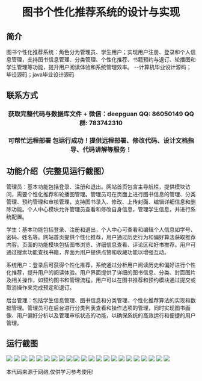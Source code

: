 <p><h1 align="center">图书个性化推荐系统的设计与实现</h1></p>

## 简介
图书个性化推荐系统：角色分为管理员、学生用户；实现用户注册、登录和个人信息管理，支持图书信息管理、分类管理、个性化推荐、书籍预约与退订、轮播图和学生管理等功能，提升用户阅读体验和系统管理效率。    --计算机毕业设计源码；毕设源码；java毕业设计源码


## 联系方式
<p><h3 align="center">获取完整代码与数据库文件 + 微信：deepguan QQ: 86050149 QQ群: 783742310</h3></p>
<p><h3 align="center">可帮忙远程部署 包运行成功！提供远程部署、修改代码、设计文档指导、代码讲解等服务！</h3></p>

## 功能介绍（完整见运行截图）
管理员：基本功能包括登录、注册和退出。网站首页包含主导航栏，提供模块访问，需要个性化推荐和轮播图管理。管理员可在页面上进行图书信息的管理、分类管理、预约管理和审核管理，支持图书录入、修改、上传封面、编辑详细信息和删除功能。个人中心模块允许管理员查看和修改自身信息，管理学生信息，并进行系统配置。

学生：基本功能包括登录、注册和退出，个人中心可查看和编辑个人信息如学号、密码、姓名等。网站首页提供个性化推荐，用户通过历史行为和偏好算法获取推荐内容。页面的功能模块包括图书浏览、详细信息查看、评论区和好书推荐。用户可通过搜索功能查找书籍，界面为用户提供点赞和收藏功能以增强互动。

系统用户：登录后可获得个性化推荐，系统通过分析用户阅读历史和偏好进行个性化推荐，提升用户的阅读体验。用户界面提供了详细的图书信息、分类、封面图片及相关操作，如预约图书和管理流程。用户可以在图书推荐和预约模块通过提交或取消操作来完成预定和退订。

后台管理：包括学生信息管理、图书信息和分类管理、个性化推荐算法的实现和数据管理。管理员可在后台进行分类列表查看和操作选项的管理，同时实现图书画像、用户偏好分析以及管理审核状态的功能，以确保系统的高效运行和便捷的用户管理。


## 运行截图
![](img/001.jpg)
![](img/002.jpg)
![](img/003.jpg)
![](img/004.jpg)
![](img/005.jpg)
![](img/006.jpg)
![](img/007.jpg)
![](img/008.jpg)
![](img/009.jpg)
![](img/010.jpg)
![](img/011.jpg)
![](img/012.jpg)
![](img/013.jpg)
![](img/014.jpg)
![](img/015.jpg)
![](img/016.jpg)
![](img/017.jpg)
![](img/018.jpg)
![](img/019.jpg)
![](img/020.jpg)
![](img/021.jpg)
![](img/022.jpg)

<p>本代码来源于网络,仅供学习参考使用!</p>
